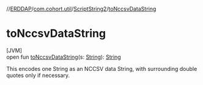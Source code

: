 //[ERDDAP](../../../index.md)/[com.cohort.util](../index.md)/[ScriptString2](index.md)/[toNccsvDataString](to-nccsv-data-string.md)

# toNccsvDataString

[JVM]\
open fun [toNccsvDataString](to-nccsv-data-string.md)(s: [String](https://docs.oracle.com/en/java/javase/17/docs/api/java.base/java/lang/String.html)): [String](https://docs.oracle.com/en/java/javase/17/docs/api/java.base/java/lang/String.html)

This encodes one String as an NCCSV data String, with surrounding double quotes only if necessary.